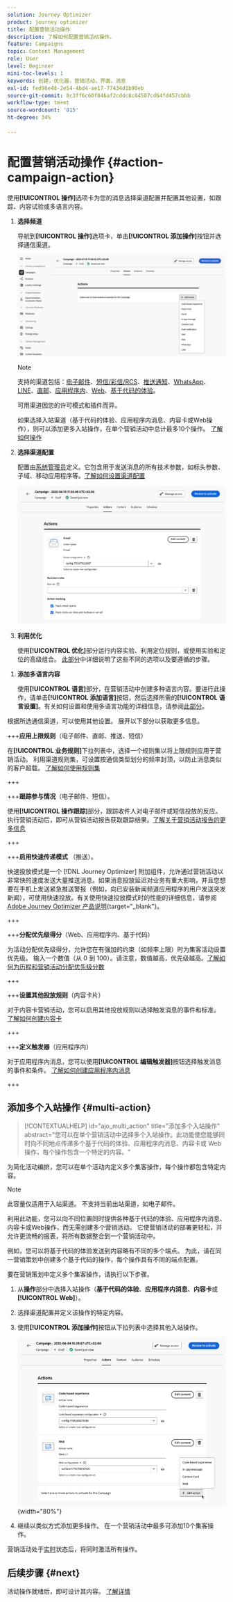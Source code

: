 ```yaml
---
solution: Journey Optimizer
product: journey optimizer
title: 配置营销活动操作
description: 了解如何配置营销活动操作。
feature: Campaigns
topic: Content Management
role: User
level: Beginner
mini-toc-levels: 1
keywords: 创建，优化器，营销活动，界面，消息
exl-id: fed96e48-2e54-4bd4-ae17-77434d1b90eb
source-git-commit: 8c3ff6c60f846af2cddc8c84507cd64fd457cbbb
workflow-type: tm+mt
source-wordcount: '815'
ht-degree: 34%

---
```


# 配置营销活动操作 {#action-campaign-action}

使用&#x200B;**[!UICONTROL 操作]**&#x200B;选项卡为您的消息选择渠道配置并配置其他设置，如跟踪、内容试验或多语言内容。



1. **选择频道**

   导航到&#x200B;**[!UICONTROL 操作]**&#x200B;选项卡，单击&#x200B;**[!UICONTROL 添加操作]**&#x200B;按钮并选择通信渠道。

   ![](assets/create-campaign-add-action.png)


   >[!NOTE]
   >
   >支持的渠道包括：[电子邮件](../email/get-started-email.md)、[短信/彩信/RCS](../sms/get-started-sms.md)、[推送通知](../push/get-started-push.md)、[WhatsApp](../whatsapp/get-started-whatsapp.md)、[LINE](../line/get-started-line.md)、[直邮](../direct-mail/get-started-direct-mail.md)、[应用程序内](../in-app/get-started-in-app.md)、[Web](../web/get-started-web.md)、[基于代码的体验](../code-based/get-started-code-based.md)。
   >
   >可用渠道因您的许可模式和插件而异。

   如果选择入站渠道（基于代码的体验、应用程序内消息、内容卡或Web操作），则可以添加更多入站操作，在单个营销活动中总计最多10个操作。 [了解如何操作](#multi-action)

1. **选择渠道配置**

   配置由[系统管理员](../start/path/administrator.md)定义。它包含用于发送消息的所有技术参数，如标头参数、子域、移动应用程序等。[了解如何设置渠道配置](../configuration/channel-surfaces.md)

   ![](assets/create-campaign-action.png)

1. **利用优化**

   使用&#x200B;**[!UICONTROL 优化]**&#x200B;部分运行内容实验、利用定位规则，或使用实验和定位的高级组合。 [此部分](campaigns-message-optimization.md)中详细说明了这些不同的选项以及要遵循的步骤。
<!--
1. **Create a content experiment**

    Use the **[!UICONTROL Content experiment]** section to define multiple delivery treatments in order to measure which one performs best for your target audience. Click the **[!UICONTROL Create experiment]** button then follow the steps detailed in this section: [Create a content experiment](../content-management/content-experiment.md).-->

1. **添加多语言内容**

   使用&#x200B;**[!UICONTROL 语言]**&#x200B;部分，在营销活动中创建多种语言内容。要进行此操作，请单击&#x200B;**[!UICONTROL 添加语言]**&#x200B;按钮，然后选择所需的&#x200B;**[!UICONTROL 语言设置]**。有关如何设置和使用多语言功能的详细信息，请参阅[此部分](../content-management/multilingual-gs.md)。

根据所选通信渠道，可以使用其他设置。 展开以下部分以获取更多信息。

+++**应用上限规则**（电子邮件、直邮、推送、短信）

在&#x200B;**[!UICONTROL 业务规则]**&#x200B;下拉列表中，选择一个规则集以将上限规则应用于营销活动。 利用渠道规则集，可设置按通信类型划分的频率封顶，以防止消息类似的客户超载。 [了解如何使用规则集](../conflict-prioritization/rule-sets.md)

+++

+++**跟踪参与情况**（电子邮件、短信）。

使用&#x200B;**[!UICONTROL 操作跟踪]**&#x200B;部分，跟踪收件人对电子邮件或短信投放的反应。执行营销活动后，即可从营销活动报告获取跟踪结果。[了解关于营销活动报告的更多信息](../reports/campaign-global-report-cja.md)

+++

+++**启用快速传递模式** （推送）。

快速投放模式是一个 [!DNL Journey Optimizer] 附加组件，允许通过营销活动以非常快的速度发送大量推送消息。如果消息投放延迟对业务有重大影响，并且您想要在手机上发送紧急推送警报（例如，向已安装新闻频道应用程序的用户发送突发新闻），可使用快速投放。有关使用快速投放模式时的性能的详细信息，请参阅 [Adobe Journey Optimizer 产品说明](https://helpx.adobe.com/cn/legal/product-descriptions/adobe-journey-optimizer.html){target="_blank"}。

+++

+++**分配优先级得分**（Web、应用程序内、基于代码）

为活动分配优先级得分，允许您在有强加的约束（如频率上限）时为集客活动设置优先级。 输入一个数值（从 0 到 100）。请注意，数值越高，优先级越高。[了解如何为历程和营销活动分配优先级分数](../conflict-prioritization/priority-scores.md)

+++

+++**设置其他投放规则**（内容卡片）

对于内容卡营销活动，您可以启用其他投放规则以选择触发消息的事件和标准。 [了解如何创建内容卡](../content-card/create-content-card.md)

+++

+++**定义触发器**（应用程序内）

对于应用程序内消息，您可以使用&#x200B;**[!UICONTROL 编辑触发器]**&#x200B;按钮选择触发消息的事件和条件。 [了解如何创建应用程序内消息](../in-app/create-in-app.md)

+++

## 添加多个入站操作 {#multi-action}

>[!CONTEXTUALHELP]
>id="ajo_multi_action"
>title="添加多个入站操作"
>abstract="您可以在单个营销活动中选择多个入站操作。此功能使您能够同时向不同地点传递多个基于代码的体验、应用程序内消息、内容卡或 Web 操作，每个操作包含一个特定的内容。"

为简化活动编排，您可以在单个活动内定义多个集客操作，每个操作都包含特定内容。

>[!NOTE]
>
>此容量仅适用于入站渠道。 不支持当前出站渠道，如电子邮件。

利用此功能，您可以向不同位置同时提供各种基于代码的体验、应用程序内消息、内容卡或Web操作，而无需创建多个营销活动。 它使营销活动的部署更轻松，并允许更流畅的报表，将所有数据整合到一个营销活动中。

例如，您可以将基于代码的体验发送到内容略有不同的多个端点。 为此，请在同一营销策划中创建多个基于代码的操作，每个操作具有不同的端点配置。

要在营销策划中定义多个集客操作，请执行以下步骤。

1. 从&#x200B;**操作**&#x200B;部分中选择入站操作（**基于代码的体验**、**应用程序内消息**、**内容卡**&#x200B;或&#x200B;**[!UICONTROL Web]**）。

1. 选择渠道配置并定义该操作的特定内容。

1. 使用&#x200B;**[!UICONTROL 添加操作]**&#x200B;按钮从下拉列表中选择其他入站操作。

   ![](assets/create-campaign-multi-action.png){width="80%"}

1. 继续以类似方式添加更多操作。 在一个营销活动中最多可添加10个集客操作。

营销活动处于[实时](review-activate-campaign.md)状态后，将同时激活所有操作。

## 后续步骤 {#next}

活动操作就绪后，即可设计其内容。 [了解详情](campaign-content.md)

